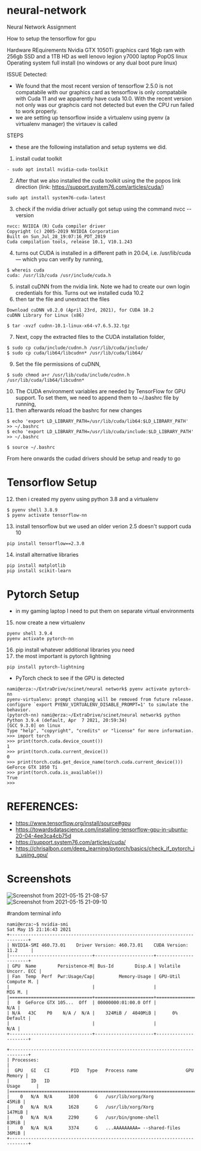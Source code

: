 # neural-network
Neural Network Assignment

How to setup the tensorflow for gpu

Hardware REquirements 
Nvidia GTX 1050Ti graphics card
16gb ram with 256gb SSD and a 1TB HD as well
lenovo legion y7000 laptop
PopOS linux Operating system full install (no windows or any dual boot pure linux)

ISSUE Detected: 
- We found that the most recent version of tensorflow 2.5.0 is not compatabile with our graphics card as tensorflow is only compatabile with Cuda 11 and we apparently have cuda 10.0. With the recent version not only was our graphcis card not detected but even the CPU run failed to work properly. 
- we are setting up tensorflow inside a virtualenv using pyenv (a virtualenv manager) the virtauev is called 

STEPS 
- these are the following installation and setup systems we did.

1. install cudat toolkit 
 ```
- sudo apt install nvidia-cuda-toolkit
```
2. After that we also installed the cuda toolkit using the the popos link direction (link: https://support.system76.com/articles/cuda/)
```
sudo apt install system76-cuda-latest
```
3. check if the nvidia driver actually got setup using the command nvcc --version 
```$ nvcc --version
nvcc: NVIDIA (R) Cuda compiler driver
Copyright (c) 2005-2019 NVIDIA Corporation
Built on Sun_Jul_28_19:07:16_PDT_2019
Cuda compilation tools, release 10.1, V10.1.243
```
4. turns out CUDA is installed in a different path in 20.04, i.e. /usr/lib/cuda — which you can verify by running,
```
$ whereis cuda
cuda: /usr/lib/cuda /usr/include/cuda.h
```
5. install cuDNN from the nvidia link. Note we had to create our own login credentials for this. Turns out we installed cuda 10.2
6. then tar the file and unextract the files 
```
Download cuDNN v8.2.0 (April 23rd, 2021), for CUDA 10.2
cuDNN Library for Linux (x86)

$ tar -xvzf cudnn-10.1-linux-x64-v7.6.5.32.tgz
```
7. Next, copy the extracted files to the CUDA installation folder,
```
$ sudo cp cuda/include/cudnn.h /usr/lib/cuda/include/
$ sudo cp cuda/lib64/libcudnn* /usr/lib/cuda/lib64/
```
9. Set the file permissions of cuDNN,
```
$ sudo chmod a+r /usr/lib/cuda/include/cudnn.h /usr/lib/cuda/lib64/libcudnn*
```
10. The CUDA environment variables are needed by TensorFlow for GPU support. To set them, we need to append them to ~/.bashrc file by running,
11. then afterwards reload the bashrc for new changes
```
$ echo 'export LD_LIBRARY_PATH=/usr/lib/cuda/lib64:$LD_LIBRARY_PATH' >> ~/.bashrc
$ echo 'export LD_LIBRARY_PATH=/usr/lib/cuda/include:$LD_LIBRARY_PATH' >> ~/.bashrc

$ source ~/.bashrc
```

From here onwards the cudad drivers should be setup and ready to go

# Tensorflow Setup
12. then i created my pyenv using python 3.8 and a virtualenv 
```
$ pyenv shell 3.8.9
$ pyenv activate tensorflow-nn
```
13. install tensorflow but we used an older verion 2.5 doesn't support cuda 10
```
pip install tensorflow==2.3.0
```
14. install alternative libraries
```
pip install matplotlib
pip install scikit-learn
```

# Pytorch Setup
- in my gaming laptop I need to put them on separate virtual environments 
15. now create a new virtualenv 
```
pyenv shell 3.9.4
pyenv activate pytorch-nn
```

16. pip install whatever additional libraries you need
17. the most important is pytorch lightning
```
pip install pytorch-lightning
```

- PyTorch check to see if the GPU is detected 
```
nami@erza:~/ExtraDrive/scinet/neural network$ pyenv activate pytorch-nn 
pyenv-virtualenv: prompt changing will be removed from future release. configure `export PYENV_VIRTUALENV_DISABLE_PROMPT=1' to simulate the behavior.
(pytorch-nn) nami@erza:~/ExtraDrive/scinet/neural network$ python
Python 3.9.4 (default, Apr  7 2021, 20:59:34) 
[GCC 9.3.0] on linux
Type "help", "copyright", "credits" or "license" for more information.
>>> import torch
>>> print(torch.cuda.device_count())
1
>>> print(torch.cuda.current_device())
0
>>> print(torch.cuda.get_device_name(torch.cuda.current_device()))
GeForce GTX 1050 Ti
>>> print(torch.cuda.is_available())
True
>>> 

```

# REFERENCES:
- https://www.tensorflow.org/install/source#gpu
- https://towardsdatascience.com/installing-tensorflow-gpu-in-ubuntu-20-04-4ee3ca4cb75d
- https://support.system76.com/articles/cuda/
- https://chrisalbon.com/deep_learning/pytorch/basics/check_if_pytorch_is_using_gpu/


# Screenshots
![Screenshot from 2021-05-15 21-08-57](https://user-images.githubusercontent.com/8258474/123721599-ab6f9080-d854-11eb-8ed4-ea13f9834300.png)
![Screenshot from 2021-05-15 21-09-10](https://user-images.githubusercontent.com/8258474/123721610-b0ccdb00-d854-11eb-8c53-3416483334e2.png)

#random terminal info 
```
nami@erza:~$ nvidia-smi
Sat May 15 21:16:43 2021       
+-----------------------------------------------------------------------------+
| NVIDIA-SMI 460.73.01    Driver Version: 460.73.01    CUDA Version: 11.2     |
|-------------------------------+----------------------+----------------------+
| GPU  Name        Persistence-M| Bus-Id        Disp.A | Volatile Uncorr. ECC |
| Fan  Temp  Perf  Pwr:Usage/Cap|         Memory-Usage | GPU-Util  Compute M. |
|                               |                      |               MIG M. |
|===============================+======================+======================|
|   0  GeForce GTX 105...  Off  | 00000000:01:00.0 Off |                  N/A |
| N/A   43C    P0    N/A /  N/A |    324MiB /  4040MiB |      0%      Default |
|                               |                      |                  N/A |
+-------------------------------+----------------------+----------------------+
                                                                               
+-----------------------------------------------------------------------------+
| Processes:                                                                  |
|  GPU   GI   CI        PID   Type   Process name                  GPU Memory |
|        ID   ID                                                   Usage      |
|=============================================================================|
|    0   N/A  N/A      1030      G   /usr/lib/xorg/Xorg                 45MiB |
|    0   N/A  N/A      1628      G   /usr/lib/xorg/Xorg                147MiB |
|    0   N/A  N/A      2290      G   /usr/bin/gnome-shell               83MiB |
|    0   N/A  N/A      3374      G   ...AAAAAAAAA= --shared-files       36MiB |
+-----------------------------------------------------------------------------+
```
